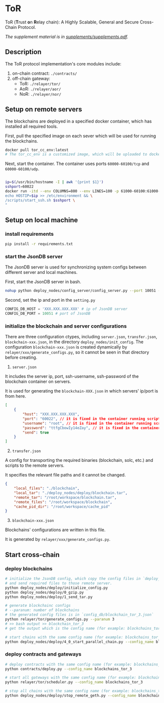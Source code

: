 # ToR

ToR (**T**rust **o**n **R**elay chain): A Highly Scalable, General and Secure Cross-Chain Protocol.

*The supplement material is in [supplements/supplements.pdf](supplements/supplements.pdf).*

## Description

The ToR protocol implementation's core modules include:
1. on-chain contract: `./contracts/`
2. off-chain gateway:
    - ToR: `./relayer/tor/  `
    - AoR: `./relayer/aor/`
    - NoR: `./relayer/nor/`

## Setup on remote servers

The blockchains are deployed in a specified docker container, which has installed all required tools.

First, pull the specified image on each sever which will be used for running the blockchains.

```bash
docker pull tor_cc_env:latest
# The tor_cc_env is a customized image, which will be uploaded to docker hub later.
```

Next, start the container. The container uses ports `60000-60100/tcp` and `60000-60100/udp`.

```bash

ip=$(/usr/bin/hostname -I | awk '{print $1}')
sshport=60022
docker run -itd --env COLUMNS=800 --env LINES=100 -p 61000-60100:61000-60100/tcp -p 61000-60100:61000-60100/udp --name tor_cc tor_cc_env bash -c "\
echo HOSTIP=$ip >> /etc/environment && \
/scripts/start_ssh.sh $sshport \
"
```

## Setup on local machine

### install requirements

```bash
pip install -r requirements.txt
```

### start the JsonDB server

The JsonDB server is used for synchronizing system configs between different server and local machines.

First, start the JsonDB server in bash.

```bash
nohup python deploy_nodes/config_server/config_server.py --port 10051 --config_path ./config_db 2>&1 >config_server.log &
```

Second, set the ip and port in the `setting.py`

```python
CONFIG_DB_HOST = 'XXX.XXX.XXX.XXX' # ip of JsonDB server
CONFIG_DB_PORT = 10051 # port of JsonDB
```

### initialize the blockchain and server configurations

There are three configuration ctypes, including `server.json`, `transfer.json`, `blockchain-xxx.json`, in the directory `deploy_nodes/init_config`. The configuration `blockchain-xxx.json` is created dynamically by `relayer/xxx/generate_configs.py`, so it cannot be seen in that directory before creating.

1. `server.json `

It includes the server ip, port, ssh-username, ssh-password of the blockchain container on servers.

It is used for generating the `blockchain-XXX.json` in which servers' ip/port is from here.

```json
[
    {
        "host": "XXX.XXX.XXX.XXX",
        "port": "60022", // it is fixed in the container running script.
        "username": "root", // it is fixed in the container running script.
        "password": "ttfgCbowIy14eZay", // it is fixed in the container running script.
        "send": true
    }
]
```

2. `transfer.json`

A config for transporting the required binaries (blockchain, solc, etc.) and scripts to the remote servers.

It specifies the relevant file paths and it cannot be changed.

```json
{
    "local_files": "./blockchain", 
    "local_tar": "./deploy_nodes/deploy/blockchain.tar", 
    "remote_tar": "/root/workspace/blockchain.tar", 
    "remote_files": "/root/workspace/blockchain", 
    "cache_pid_dir": "/root/workspace/cache_pid" 
}
```

3. `blockchain-xxx.json`

Blockchains' configurations are written in this file.

It is generated by `relayer/xxx/generate_configs.py`.

## Start cross-chain

### deploy blockchains

```bash
# initialize the JsonDB config, which copy the config files in `deploy_nodes/init_config` to `/`.
# and send required files to those remote server.
python deploy_nodes/deploy/initialize_config.py
python deploy_nodes/deploy/0_gzip.py
python deploy_nodes/deploy/1_send_tar.py

# generate blockchainc configs
# --paranum: number of blockchains
# the generated config files is in `config_db/blockchain_tor_3.json`
python relayer/tor/generate_configs.py --paranum 3
# >> bash output >> blockchain_tor_3
# get the output which is the config name (for example: blockchains_tor_3)

# start chains with the same config name (for example: blockchains_tor_3)
python deploy_nodes/deploy/4_0_start_parallel_chain.py --config_name blockchains_tor_3
```

### deploy contracts and gateways

```bash
# deploy contracts with the same config name (for example: blockchains_tor_3)
python contracts/deploy.py --config_name blockchains_tor_3

# start all gateways with the same config name (for example: blockchains_tor_3)
python relayer/tor/scheduler.py --config_name blockchains_tor_3

# stop all chains with the same config name (for example: blockchains_tor_3)
python deploy_nodes/deploy/stop_remote_geth.py --config_name blockchains_tor_3
```
